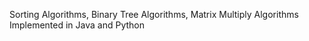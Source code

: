 Sorting Algorithms, Binary Tree Algorithms, Matrix Multiply Algorithms
Implemented in Java and Python
